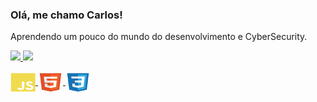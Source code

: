 ### Olá, me chamo Carlos!
Aprendendo um pouco do mundo do desenvolvimento e CyberSecurity.

<div>
  <a href="https://github.com/carloskyle">
  <img height="180em" src="https://github-readme-stats.vercel.app/api?username=carloskyle&show_icons=true&theme=dracula&include_all_commits=true&count_private=true"/>
  <img height="180em" src="https://github-readme-stats.vercel.app/api/top-langs/?username=carloskyle&layout=compact&langs_count=7&theme=dracula"/>
</div 
  
<div style="display: inline_block"><br>
  <img align="center" alt="Carlos-Js" height="30" width="40" src="https://raw.githubusercontent.com/devicons/devicon/master/icons/javascript/javascript-plain.svg">
  <img align="center" alt="Carlos-HTML" height="30" width="40" src="https://raw.githubusercontent.com/devicons/devicon/master/icons/html5/html5-original.svg">
  <img align="center" alt="Carlos-CSS" height="30" width="40" src="https://raw.githubusercontent.com/devicons/devicon/master/icons/css3/css3-original.svg">
</div>

 ##
 

